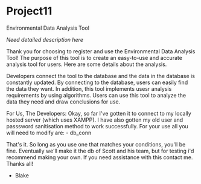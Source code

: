 # Project11
Environmental Data Analysis Tool

*Need detailed description here*

Thank you for choosing to register and use the Environmental Data Analysis Tool! The purpose of this tool is to create an easy-to-use and accurate analysis tool for users. Here are some details about the analysis.

Developers connect the tool to the database and the data in the database is constantly updated. By connecting to the database, users can easily find the data they want. In addition, this tool implements usesr analysis requirements by using algorithms. Users can use this tool to analyze the data they need and draw conclusions for use.


For Us, The Developers:
Okay, so far I've gotten it to connect to my locally hosted server (which uses XAMPP). I have also gotten my old user and passsword sanitisation method to work successfully.
For your use all you will need to modify are:
	- db_conn

That's it. So long as you use one that matches your conditions, you'll be fine. Eventually we'll make it the db of Scott and his team, but for testing i'd recommend making your own. 
If you need assistance with this contact me.
Thanks all!

- Blake
